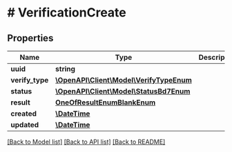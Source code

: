 # # VerificationCreate

## Properties

Name | Type | Description | Notes
------------ | ------------- | ------------- | -------------
**uuid** | **string** |  | [readonly]
**verify_type** | [**\OpenAPI\Client\Model\VerifyTypeEnum**](VerifyTypeEnum.md) |  |
**status** | [**\OpenAPI\Client\Model\StatusBd7Enum**](StatusBd7Enum.md) |  | [optional]
**result** | [**OneOfResultEnumBlankEnum**](OneOfResultEnumBlankEnum.md) |  | [optional]
**created** | [**\DateTime**](\DateTime.md) |  | [readonly]
**updated** | [**\DateTime**](\DateTime.md) |  | [readonly]

[[Back to Model list]](../../README.md#models) [[Back to API list]](../../README.md#endpoints) [[Back to README]](../../README.md)
